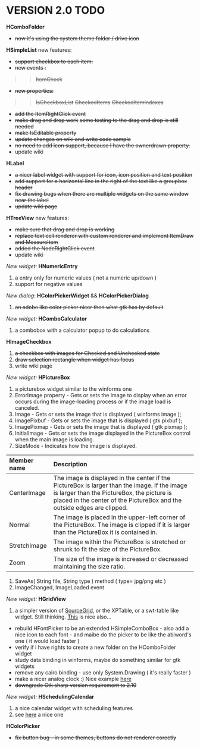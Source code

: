 # VERSION 2.0 TODO #

**HComboFolder**
  * ~~now it's using the system theme folder / drive icon~~

**HSimpleList**  new features:
  * ~~support checkbox to each item.~~
  * ~~new events :~~
> > ~~ItemCheck~~
  * ~~new properties:~~
> > ~~IsCheckboxList~~
> > ~~CheckedItems~~
> > ~~CheckedItemIndexes~~
  * ~~add the ItemRightClick event~~
  * ~~make drag and drop work~~ ~~some testing to the drag and drop is still needed~~
  * ~~make IsEditable property~~
  * ~~update changes on wiki and write code sample~~
  * ~~no need to add icon support, because I have the ownerdrawn property.~~
  * update wiki

**HLabel**
  * ~~a nicer label widget with support for icon, icon position and text position~~
  * ~~add support for a horizontal line in the right of the text like a groupbox header~~
  * ~~fix drawing bugs when there are multiple widgets on the same window near the label~~
  * ~~update wiki page~~

**HTreeView**  new features:
  * ~~make sure that drag and drop is working~~
  * ~~replace text cell renderer with custom renderer and implement ItemDraw and MeasureItem~~
  * ~~added the NodeRightClick event~~
  * update wiki


_New widget:_ **HNumericEntry**
  1. a entry only for numeric values ( not a numeric up/down )
  1. support for negative values

_New dialog:_ **HColorPickerWidget** && **HColorPickerDialog**
  1. ~~an adobe like color picker nicer then what gtk has by default~~

_New widget:_ **HComboCalculator**
  1. a combobox with a calculator popup to do calculations

**HImageCheckbox**
  1. ~~a checkbox with images for Checked and Unchecked state~~
  1. ~~draw selection rectangle when widget has focus~~
  1. write wiki page

_New widget:_ **HPictureBox**
  1. a picturebox widget similar to the winforms one
  1. ErrorImage property - Gets or sets the image to display when an error occurs during the image-loading process or if the image load is canceled.
  1. Image        - Gets or sets the image that is displayed ( winforms image );
  1. ImagePixbuf  - Gets or sets the image that is displayed ( gtk pixbuf );
  1. ImagePixmap  - Gets or sets the image that is displayed ( gtk pixmap );
  1. InitialImage - Gets or sets the image displayed in the PictureBox control when the main image is loading.
  1. SizeMode     - Indicates how the image is displayed.

|Member name|Description|
|:----------|:----------|
|CenterImage|The image is displayed in the center if the PictureBox is larger than the image. If the image is larger than the PictureBox, the picture is placed in the center of the PictureBox and the outside edges are clipped. |
|Normal|The image is placed in the upper-left corner of the PictureBox. The image is clipped if it is larger than the PictureBox it is contained in. |
|StretchImage|The image within the PictureBox is stretched or shrunk to fit the size of the PictureBox. |
|Zoom|The size of the image is increased or decreased maintaining the size ratio.|

  1. SaveAs( String file, String type ) method ( type= jpg/png etc )
  1. ImageChanged, ImageLoaded event

_New widget:_ **HGridView**
  1. a simpler version of [SourceGrid](http://www.codeproject.com/KB/grid/csharpgridcontrol.aspx), or the XPTable, or a swt-table like widget.  Still thinking. [This](http://www.telerik.com/products/winforms/controls/gridview/overview.aspx) is nice also...



  * rebuild HFontPicker to be an extended HSimpleComboBox - also add a nice icon to each font - and maibe do the picker to be like the abiword's one ( it would load faster )
  * verify if i have rights to create a new folder on the HComboFolder widget
  * study data binding in winforms, maybe do something similar for gtk widgets
  * remove any cairo binding - use only System.Drawing ( it's really faster )
  * make a nicer analog clock :) Nice example [here](http://wwww.vgdotnet.com/blog/shiny_clock.png)
  * ~~downgrade Gtk sharp version requirement to 2.10~~

_New widget:_ **HSchedulingCalendar**
  1. a nice calendar widget with scheduling features
  1. see [here](http://www.devexpress.com/Products/NET/WinForms/XtraScheduler) a nice one

**HColorPicker**
  * ~~fix button bug - in some themes, buttons do not renderer corectly~~